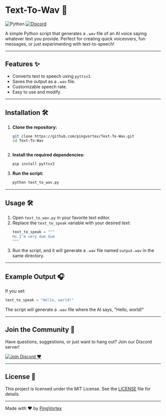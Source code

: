 # Text-To-Wav 🎤

![Python](https://img.shields.io/badge/Python-3776AB?style=for-the-badge&logo=python&logoColor=white)
[![Discord](https://img.shields.io/badge/Discord-5865F2?style=for-the-badge&logo=discord&logoColor=white)](https://discord.gg/5SzkjVJBs2)

A simple Python script that generates a `.wav` file of an AI voice saying whatever text you provide. Perfect for creating quick voiceovers, fun messages, or just experimenting with text-to-speech!

---

## Features ✨
- Converts text to speech using `pyttsx3`.
- Saves the output as a `.wav` file.
- Customizable speech rate.
- Easy to use and modify.

---

## Installation 🛠️

1. **Clone the repository:**
   ```bash
   git clone https://github.com/pingvortex/Text-To-Wav.git
   cd Text-To-Wav
  
2. **Install the required dependencies:**
   ```bash
   pip install pyttsx3
   ```

3. **Run the script:**
   ```bash
   python text_to_wav.py
   ```

---

## Usage 🛠

1. Open `text_to_wav.py` in your favorite text editor.
2. Replace the `text_to_speak` variable with your desired text:
   ```python
   text_to_speak = """
   Hi I'm very dum dum
   """
   ```
3. Run the script, and it will generate a `.wav` file named `output.wav` in the same directory.

---

## Example Output 🎧

If you set:
```python
text_to_speak = "Hello, world!"
```

The script will generate a `.wav` file where the AI says, "Hello, world!"

---

## Join the Community 🎉

Have questions, suggestions, or just want to hang out? Join our Discord server!

[![Join Discord ❤️](https://img.shields.io/badge/Join%20Discord-5865F2?style=for-the-badge&logo=discord&logoColor=white)](https://discord.gg/Efe5ws6jcP)

---

## License 📜

This project is licensed under the MIT License. See the [LICENSE](LICENSE) file for details.

---

Made with ❤️ by [PingVortex](https://github.com/pingvortex)
